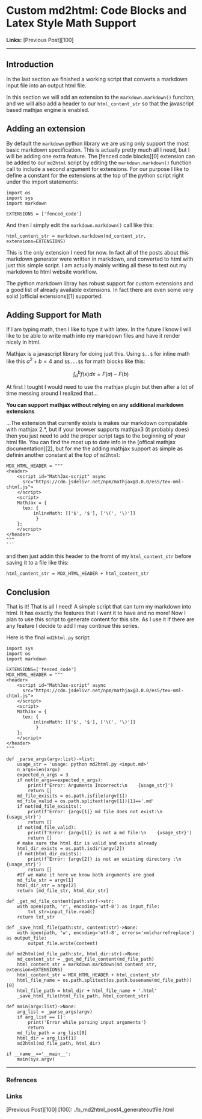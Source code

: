 # Custom md2html: Code Blocks and Latex Style Math Support 

**Links:** [Previous Post][100]

___

## Introduction

In the last section we finished a working script that converts a markdown input file into an output html file. 

In this section we will add an extension to the `markdown.markdown()` funciton, and we will also add a header to our `html_content_str` so that the javascript based mathjax engine is enabled. 

## Adding an extension

By default the `markdown` python library we are using only support the most basic markdown specification. This is actually pretty much all I need, but I will be adding one extra feature. The [fenced code blocks][0] extension can be added to our `md2html` script by editing the `markdown.markdown()` function call to include a second argument for extensions. For our purpose I like to define a constant for the extensions at the top of the python script right under the import statements:

    import os 
    import sys
    import markdown
    
    EXTENSIONS = ['fenced_code']

And then I simply edit the `markdown.markdown()` call like this:

    html_content_str = markdown.markdown(md_content_str, extensions=EXTENSIONS)

This is the only extension I need for now. In fact all of the posts about this markdown generator were written in markdown, and converted to html with just this simple script. I am actually mainly writing all these to test out my markdown to html website workflow. 

The python markdown libray has robust support for custom extensions and a good list of already available extensions. In fact there are even some very solid [official extensions][1] supported.

## Adding Support for Math

If I am typing math, then I like to type it with latex. In the future I know I will like to be able to write math into my markdown files and have it render nicely in html. 

Mathjax is a javascript library for doing just this. Using `$..$` for inline math like this $a^2+b=4$ and `$$...$$` for math blocks like this:

$$
\int_a^b f(x) dx = F(a) - F(b)
$$

At first I tought I would need to use the mathjax plugin but then after a lot of time messing around I realized that...

**You can support mathjax without relying on any additional markdown extensions**

...The extension that currently exists is makes our markdown compatable with mathjax 2.*, but if your browser supports mathjax3 (it probably does) then you just need to add the proper script tags to the beginning of your html file. You can find the most up to date info in the [offical mathjax documentation][2], but for me the adding mathjax support as simple as definin another constant at the top of `md2html`:

    MDX_HTML_HEADER = """
    <header>
        <script id="MathJax-script" async
          src="https://cdn.jsdelivr.net/npm/mathjax@3.0.0/es5/tex-mml-chtml.js">
        </script>
        <script>
        MathJax = {
          tex: {
              inlineMath: [['$', '$'], ['\(', '\)']]
               }
        };
        </script>
    </header>
    """
    ```

and then just addin this header to the fromt of my `html_content_str` before saving it to a file like this:

    html_content_str = MDX_HTML_HEADER + html_content_str

## Conclusion

That is it! That is all I need! A simple script that can turn my markdown into html. It has exactly the features that I want it to have and no more! Now I plan to use this script to generate content for this site. As I use it if there are any feature I decide to add I may continue this series. 

Here is the final `md2html.py` script:

    import sys
    import os
    import markdown
    
    EXTENSIONS=['fenced_code']
    MDX_HTML_HEADER = """
    <header>
        <script id="MathJax-script" async
          src="https://cdn.jsdelivr.net/npm/mathjax@3.0.0/es5/tex-mml-chtml.js">
        </script>
        <script>
        MathJax = {
          tex: {
              inlineMath: [['$', '$'], ['\(', '\)']]
               }
        };
        </script>
    </header>
    """
    
    def _parse_args(argv:list)->list:
        usage_str = 'usage: python md2html.py <input.md>'
        n_args=len(argv)
        expected_n_args = 3
        if not(n_args==expected_n_args):
            print(f'Error: Arguments Incorrect:\n    {usage_str}')
            return []
        md_file_exisits = os.path.isfile(argv[1])
        md_file_valid = os.path.splitext(argv[1])[1]=='.md'
        if not(md_file_exisits): 
            print(f'Error: {argv[1]} md file does not exist:\n    {usage_str}')
            return []
        if not(md_file_valid):
            print(f'Error: {argv[1]} is not a md file:\n    {usage_str}')
            return []
        # make sure the html dir is valid and exists already
        html_dir_exists = os.path.isdir(argv[2])
        if not(html_dir_exists):
            print(f'Error: {argv[2]} is not an existing directory :\n    {usage_str}')
            return []
        #If we make it here we know both arguments are good
        md_file_str = argv[1]
        html_dir_str = argv[2]
        return [md_file_str, html_dir_str]
    
    def _get_md_file_content(path:str)->str:
        with open(path, 'r', encoding='utf-8') as input_file:
            txt_str=input_file.read()
        return txt_str
    
    def _save_html_file(path:str, content:str)->None:
        with open(path, 'w', encoding='utf-8', errors='xmlcharrefreplace') as output_file:
            output_file.write(content)
    
    def md2html(md_file_path:str, html_dir:str)->None:
        md_content_str = _get_md_file_content(md_file_path)
        html_content_str = markdown.markdown(md_content_str, extension=EXTENSIONS)
        html_content_str = MDX_HTML_HEADER + html_content_str
        html_file_name = os.path.splitext(os.path.basename(md_file_path))[0]
        html_file_path = html_dir + html_file_name + '.html'
        _save_html_file(html_file_path, html_content_str)
        
    def main(argv:list)->None:
        arg_list = _parse_args(argv)
        if arg_list == []: 
            print('Error while parsing input arguments')
            return 
        md_file_path = arg_list[0]
        html_dir = arg_list[1]
        md2html(md_file_path, html_dir)
    
    if __name__=='__main__':
        main(sys.argv)

___

### Refrences

### Links

[Previous Post][100]
[100]: ./b_md2html_post4_generateoutfile.html
